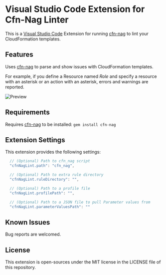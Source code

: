 # Visual Studio Code Extension for Cfn-Nag Linter

This is a [Visual Studio Code](https://code.visualstudio.com) Extension for running [cfn-nag](https://github.com/stelligent/cfn_nag) to lint your CloudFormation templates.

## Features

Uses [cfn-nag](https://github.com/stelligent/cfn_nag) to parse and show issues with CloudFormation templates.

For example, if you define a Resource named *Role* and specify a resource with an asterisk or an action with an asterisk, errors and warnings are reported.

![Preview](https://github.com/mwpearce/vscode-cfn-nag/raw/master/images/preview.png)

## Requirements

Requires [cfn-nag](https://github.com/stelligent/cfn_nag) to be installed: `gem install cfn-nag`

## Extension Settings

This extension provides the following settings:

```javascript
  // (Optional) Path to cfn_nag script
  "cfnNagLint.path": "cfn_nag",

  // (Optional) Path to extra rule directory
  "cfnNagLint.ruleDirectory": "",

  // (Optional) Path to a profile file
  "cfnNagLint.profilePath": "",

  // (Optional) Path to a JSON file to pull Parameter values from
  "cfnNagLint.parameterValuesPath": ""
```

## Known Issues

Bug reports are welcomed.

## License

This extension is open-sources under the MIT license in the LICENSE file of this repository.